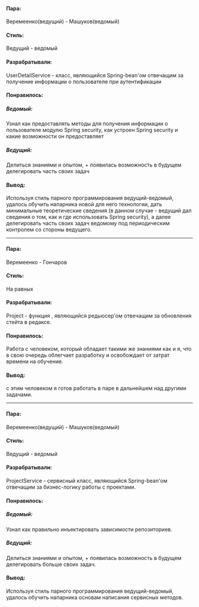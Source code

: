 #### Пара:
Веремеенко(ведущий) - Машуков(ведомый)
#### Стиль: 
Ведущий - ведомый
#### Разрабратывали:
UserDetailService - класс, являющийся Spring-bean'ом отвечащим за получение информации о пользователе при аутентификации
#### Понравилось: 
##### Ведомый: 
Узнал как предоставлять методы для получения информации о пользователе модулю Spring security, как устроен Spring security и какие возможности он предоставляет
##### Ведущий: 
Делиться знаниями и опытом, + появилась возможность в будущем делегировать часть своих задач
#### Вывод: 
Используя стиль парного программирования ведущий-ведомый, удалось обучить напарника новой для него технологии, 
дать минимальные теоретические сведения (в данном случае - ведущий дал сведения о том, как и где использовать Spring security), 
а далее делегировать часть своих задач ведомому под периодическим контролем со стороны ведущего.

______________________________
#### Пара:
Веремеенко - Гончаров
#### Стиль: 
На равных
#### Разрабратывали:
Project - функция , являющийся редьюсер'ом отвечащим за обновления стейта в редаксе.
#### Понравилось: 
Работа с человеком, который обладает такими же знаниями как и я, что в свою очередь облегчает разработку и освобождает от затрат времени на обучение.
#### Вывод: 
с этим человеком я готов работать в паре в дальнейшем над другими задачами.

______________________________
#### Пара:
Веремеенко(ведущий) - Машуков(ведомый)
#### Стиль: 
Ведущий - ведомый
#### Разрабратывали:
ProjectService - сервисный класс, являющийся Spring-bean'ом отвечащим за бизнес-логику работы с проектами.
#### Понравилось: 
##### Ведомый: 
Узнал как правильно инъектировать зависимости репозиториев. 
##### Ведущий: 
Делиться знаниями и опытом, + появилась возможность в будущем делегировать больше своих задач.
#### Вывод: 
Используя стиль парного программирования ведущий-ведомый, удалось обучить напарника основам написания сервисных методов.
